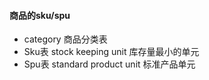 #### 商品的sku/spu
- category 商品分类表
- Sku表 stock keeping unit 库存量最小的单元
- Spu表 standard product unit 标准产品单元
